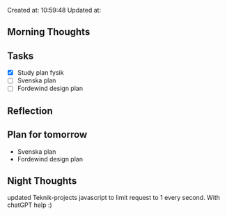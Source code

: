 Created at: 10:59:48 Updated at: 
 ## Morning Thoughts 

 ## Tasks 
 - [x] Study plan fysik
 - [ ] Svenska plan
 - [ ] Fordewind design plan
 ## Reflection 

 ## Plan for tomorrow 
 *  Svenska plan
 *  Fordewind design plan
 ## Night Thoughts 
updated Teknik-projects javascript to limit request to 1 every second. With chatGPT help :)

